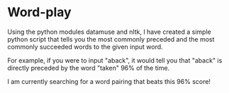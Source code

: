 # Word-play

Using the python modules datamuse and nltk, I have created a simple python script that tells you
the most commonly preceded and the most commonly succeeded words to the given input word.

For example, if you were to input "aback", it would tell you that "aback" is directly preceded by the word "taken" 96% of the time.

I am currently searching for a word pairing that beats this 96% score!
